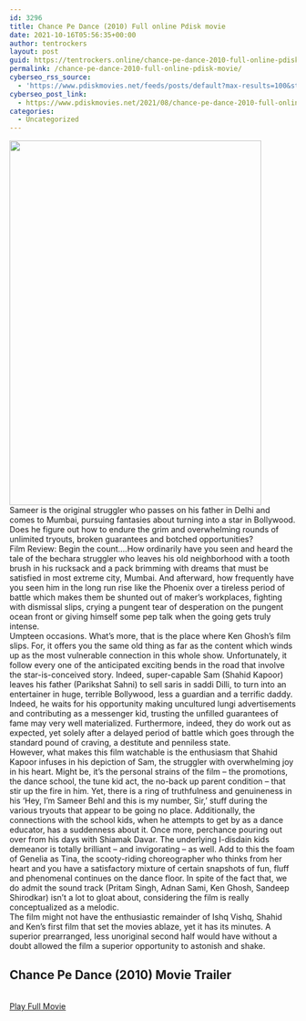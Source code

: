 ```yaml
---
id: 3296
title: Chance Pe Dance (2010) Full online Pdisk movie
date: 2021-10-16T05:56:35+00:00
author: tentrockers
layout: post
guid: https://tentrockers.online/chance-pe-dance-2010-full-online-pdisk-movie/
permalink: /chance-pe-dance-2010-full-online-pdisk-movie/
cyberseo_rss_source:
  - 'https://www.pdiskmovies.net/feeds/posts/default?max-results=100&start-index=1101'
cyberseo_post_link:
  - https://www.pdiskmovies.net/2021/08/chance-pe-dance-2010-full-online-pdisk.html
categories:
  - Uncategorized
---
```

<div class="separator">
  <a href="https://1.bp.blogspot.com/-go_rWRYZdCw/YRA0tHsFlaI/AAAAAAAAAEU/UP99hdU204glIEEuLneV1ykkiKUZjEqDgCLcBGAsYHQ/s380/Chance%2BPe%2BDance%2B%25282010%2529%2BFull%2Bonline%2BPdisk%2Bmovie.jpg" imageanchor="1"><img loading="lazy" border="0" data-original-height="380" data-original-width="263" height="640" src="https://1.bp.blogspot.com/-go_rWRYZdCw/YRA0tHsFlaI/AAAAAAAAAEU/UP99hdU204glIEEuLneV1ykkiKUZjEqDgCLcBGAsYHQ/w442-h640/Chance%2BPe%2BDance%2B%25282010%2529%2BFull%2Bonline%2BPdisk%2Bmovie.jpg" width="442" /></a>
</div>

<div>
  <span>Sameer is the original struggler who passes on his father in Delhi and comes to Mumbai, pursuing fantasies about turning into a star in Bollywood. Does he figure out how to endure the grim and overwhelming rounds of unlimited tryouts, broken guarantees and botched opportunities?&nbsp;</span>
</div>

<div>
  <span>Film Review: Begin the count&#8230;.How ordinarily have you seen and heard the tale of the bechara struggler who leaves his old neighborhood with a tooth brush in his rucksack and a pack brimming with dreams that must be satisfied in most extreme city, Mumbai. And afterward, how frequently have you seen him in the long run rise like the Phoenix over a tireless period of battle which makes them be shunted out of maker&#8217;s workplaces, fighting with dismissal slips, crying a pungent tear of desperation on the pungent ocean front or giving himself some pep talk when the going gets truly intense.&nbsp;</span>
</div>

<div>
  <span>Umpteen occasions. What&#8217;s more, that is the place where Ken Ghosh&#8217;s film slips. For, it offers you the same old thing as far as the content which winds up as the most vulnerable connection in this whole show. Unfortunately, it follow every one of the anticipated exciting bends in the road that involve the star-is-conceived story. Indeed, super-capable Sam (Shahid Kapoor) leaves his father (Parikshat Sahni) to sell saris in saddi Dilli, to turn into an entertainer in huge, terrible Bollywood, less a guardian and a terrific daddy. Indeed, he waits for his opportunity making uncultured lungi advertisements and contributing as a messenger kid, trusting the unfilled guarantees of fame may very well materialized. Furthermore, indeed, they do work out as expected, yet solely after a delayed period of battle which goes through the standard pound of craving, a destitute and penniless state.&nbsp;</span>
</div>

<div>
  <span>However, what makes this film watchable is the enthusiasm that Shahid Kapoor infuses in his depiction of Sam, the struggler with overwhelming joy in his heart. Might be, it&#8217;s the personal strains of the film &#8211; the promotions, the dance school, the tune kid act, the no-back up parent condition &#8211; that stir up the fire in him. Yet, there is a ring of truthfulness and genuineness in his &#8216;Hey, I&#8217;m Sameer Behl and this is my number, Sir,&#8217; stuff during the various tryouts that appear to be going no place. Additionally, the connections with the school kids, when he attempts to get by as a dance educator, has a suddenness about it. Once more, perchance pouring out over from his days with Shiamak Davar. The underlying I-disdain kids demeanor is totally brilliant &#8211; and invigorating &#8211; as well. Add to this the foam of Genelia as Tina, the scooty-riding choreographer who thinks from her heart and you have a satisfactory mixture of certain snapshots of fun, fluff and phenomenal continues on the dance floor. In spite of the fact that, we do admit the sound track (Pritam Singh, Adnan Sami, Ken Ghosh, Sandeep Shirodkar) isn&#8217;t a lot to gloat about, considering the film is really conceptualized as a melodic.&nbsp;</span>
</div>

<div>
  <span>The film might not have the enthusiastic remainder of Ishq Vishq, Shahid and Ken&#8217;s first film that set the movies ablaze, yet it has its minutes. A superior prearranged, less unoriginal second half would have without a doubt allowed the film a superior opportunity to astonish and shake</span>.
</div>

<div>
  <h2>
    <span>Chance Pe Dance (2010) Movie Trailer</span>
  </h2>
</div>

  
<a href="https://kofilink.com/1/bnYyaTYxMDAwcWdp?dn=1" onclick="window.open('https://kofilink.com/1/bnYyaTYxMDAwcWdp?dn=1','popup','width=600,height=600'); return false;" target="popup" rel="noopener"><br /> Play Full Movie<br /> </a>